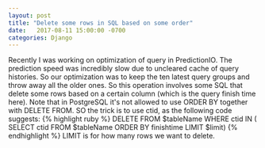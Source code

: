 ```yaml
---
layout: post
title: "Delete some rows in SQL based on some order"
date:   2017-08-11 15:00:00 -0700
categories: Django
---
```

Recently I was working on optimization of query in PredictionIO. The prediction speed was incredibly slow due to uncleared cache of query histories. So our optimization was to keep the ten latest query groups and throw away all the older ones. So this operation involves some SQL that delete some rows based on a certain column (which is the query finish time here). Note that in PostgreSQL it's not allowed to use ORDER BY together with DELETE FROM. SO the trick is to use ctid, as the following code suggests:
{% highlight ruby %}
DELETE FROM $tableName
WHERE ctid IN (
SELECT ctid
FROM $tableName
ORDER BY finishtime
LIMIT $limit)
{% endhighlight %}
LIMIT is for how many rows we want to delete.
